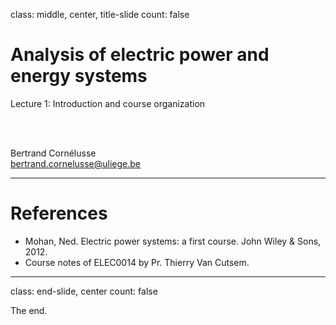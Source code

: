 class: middle, center, title-slide
count: false

# Analysis of electric power and energy systems

Lecture 1: Introduction and course organization

<br><br>

Bertrand Cornélusse<br>
[bertrand.cornelusse@uliege.be](mailto:bertrand.cornelusse@uliege.be)

---

# References

- Mohan, Ned. Electric power systems: a first course. John Wiley & Sons, 2012.
- Course notes of ELEC0014 by Pr. Thierry Van Cutsem.

---

class: end-slide, center
count: false

The end.
